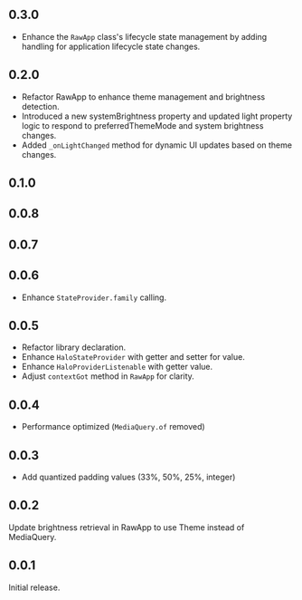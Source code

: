 ## 0.3.0

- Enhance the `RawApp` class's lifecycle state management by adding handling for application lifecycle state changes.

## 0.2.0

- Refactor RawApp to enhance theme management and brightness detection.
- Introduced a new systemBrightness property and updated light property logic to respond to preferredThemeMode and system brightness changes.
- Added `_onLightChanged` method for dynamic UI updates based on theme changes.

## 0.1.0

## 0.0.8

## 0.0.7

## 0.0.6

- Enhance `StateProvider.family` calling.

## 0.0.5

- Refactor library declaration.
- Enhance `HaloStateProvider` with getter and setter for value.
- Enhance `HaloProviderListenable` with getter value.
- Adjust `contextGot` method in `RawApp` for clarity.

## 0.0.4

- Performance optimized (`MediaQuery.of` removed)

## 0.0.3

- Add quantized padding values (33%, 50%, 25%, integer)

## 0.0.2

Update brightness retrieval in RawApp to use Theme instead of MediaQuery.

## 0.0.1

Initial release.
